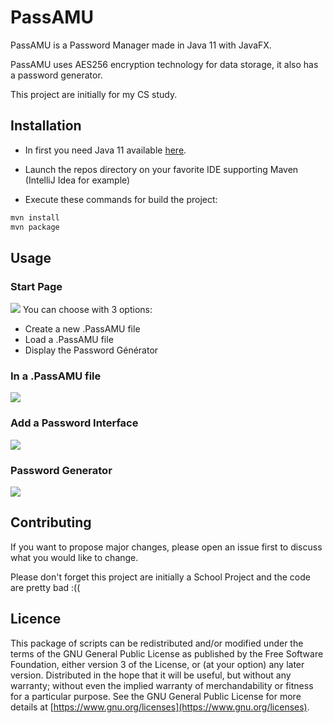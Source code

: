 # PassAMU

PassAMU is a Password Manager made in Java 11 with JavaFX. 

PassAMU uses AES256 encryption technology for data storage, it also has a password generator.

This project are initially for my CS study.

## Installation

- In first you need Java 11 available [here](https://www.oracle.com/java/technologies/downloads/).

- Launch the repos directory on your favorite IDE supporting Maven (IntelliJ Idea for example)

- Execute these commands for build the project:

```bash
mvn install
mvn package
```

## Usage
### Start Page
![](https://media.discordapp.net/attachments/805932432096100353/920581329421234306/unknown.png)
You can choose with 3 options:
- Create a new .PassAMU file
- Load a .PassAMU file
-  Display the Password Générator

### In a .PassAMU file
![](https://cdn.discordapp.com/attachments/805932432096100353/920581467308978186/unknown.png)

### Add a Password Interface

![](https://cdn.discordapp.com/attachments/805932432096100353/920582386415177748/unknown.png)

### Password Generator
![](https://media.discordapp.net/attachments/805932432096100353/920582132517208074/unknown.png?width=394&height=738)

## Contributing
If you want to propose major changes, please open an issue first to discuss what you would like to change.

Please don't forget this project are initially a School Project and the code are pretty bad :((

## Licence
This package of scripts can be redistributed and/or modified under the terms of the GNU General Public License as published by the Free Software Foundation, either version 3 of the License, or (at your option) any later version.
Distributed in the hope that it will be useful, but without any warranty; without even the implied warranty of merchandability or fitness for a particular purpose.
See the GNU General Public License for more details at [https://www.gnu.org/licenses](https://www.gnu.org/licenses).
